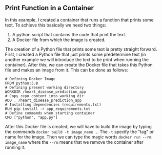 ## Print Function in a Container

In this example, I created a container that runs a function that prints some text. To achieve this basically we need two things:

1. A python script that contains the code that print the text.
2. A Docker file from which the image is created.

The creation of a Python file that prints some text is pretty straight forward. First, I created a Python file that just prints some predetermine text (in another example we will introduce the text to be print when running the container). After this, we can create the Docker file that takes this Python file and makes an image from it. This can be done as follows:

```commandline
# Defining Docker Image
FROM python:3.8
# Defining present working directory
WORKDIR /heart_disease_prediction_app
# Copy repo content into working dir
ADD . /heart_disease_prediction_app
# Installing dependencies (requirements.txt)
RUN pip install -r app_requirements.txt
# Define commands when starting container
CMD ["python", "app.py"]
```
After this Docker file is created, we will have to build the image by typing the commands `docker build -t image_name .`. The `-t` specify the "tag" or name for the image. Then we can type the magic words `docker run --rm image_name` where the `--rm` means that we remove the container after running it.